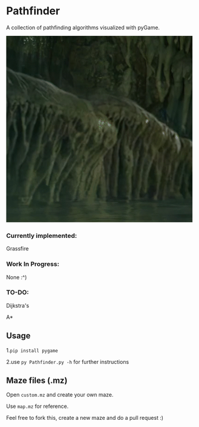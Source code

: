 # Pathfinder

A collection of pathfinding algorithms visualized with pyGame.

![alt text](https://github.com/archead/Pathfinder/blob/main/sample%20gifs/star.gif)

### Currently implemented:

Grassfire

### Work In Progress:

None :^)

### TO-DO:

Dijkstra's

A\*

## Usage

1.`pip install pygame`

2.use `py Pathfinder.py -h` for further instructions

## Maze files (.mz)

Open `custom.mz` and create your own maze.

Use `map.mz` for reference.

Feel free to fork this, create a new maze and do a pull request :)
